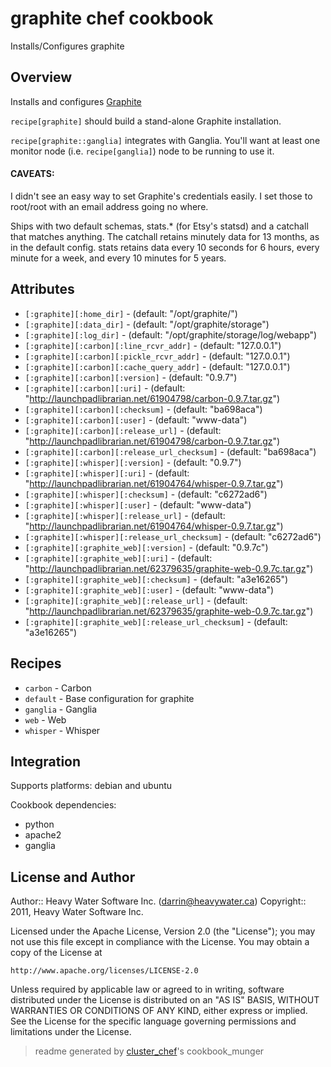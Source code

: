 # graphite chef cookbook

Installs/Configures graphite

## Overview

Installs and configures [Graphite](http://graphite.wikidot.com/)

`recipe[graphite]` should build a stand-alone Graphite installation.

`recipe[graphite::ganglia]` integrates with Ganglia. You'll want at least one
monitor node (i.e. `recipe[ganglia]`) node to be running to use it.

#### CAVEATS:

I didn't see an easy way to set Graphite's credentials easily.  I set those to
root/root with an email address going no where.

Ships with two default schemas, stats.* (for Etsy's statsd) and a catchall that
matches anything. The catchall retains minutely data for 13 months, as in the
default config. stats retains data every 10 seconds for 6 hours, every minute
for a week, and every 10 minutes for 5 years.

## Attributes

* `[:graphite][:home_dir]`            -  (default: "/opt/graphite/")
* `[:graphite][:data_dir]`            -  (default: "/opt/graphite/storage")
* `[:graphite][:log_dir]`             -  (default: "/opt/graphite/storage/log/webapp")
* `[:graphite][:carbon][:line_rcvr_addr]` -  (default: "127.0.0.1")
* `[:graphite][:carbon][:pickle_rcvr_addr]` -  (default: "127.0.0.1")
* `[:graphite][:carbon][:cache_query_addr]` -  (default: "127.0.0.1")
* `[:graphite][:carbon][:version]`    -  (default: "0.9.7")
* `[:graphite][:carbon][:uri]`        -  (default: "http://launchpadlibrarian.net/61904798/carbon-0.9.7.tar.gz")
* `[:graphite][:carbon][:checksum]`   -  (default: "ba698aca")
* `[:graphite][:carbon][:user]`       -  (default: "www-data")
* `[:graphite][:carbon][:release_url]` -  (default: "http://launchpadlibrarian.net/61904798/carbon-0.9.7.tar.gz")
* `[:graphite][:carbon][:release_url_checksum]` -  (default: "ba698aca")
* `[:graphite][:whisper][:version]`   -  (default: "0.9.7")
* `[:graphite][:whisper][:uri]`       -  (default: "http://launchpadlibrarian.net/61904764/whisper-0.9.7.tar.gz")
* `[:graphite][:whisper][:checksum]`  -  (default: "c6272ad6")
* `[:graphite][:whisper][:user]`      -  (default: "www-data")
* `[:graphite][:whisper][:release_url]` -  (default: "http://launchpadlibrarian.net/61904764/whisper-0.9.7.tar.gz")
* `[:graphite][:whisper][:release_url_checksum]` -  (default: "c6272ad6")
* `[:graphite][:graphite_web][:version]` -  (default: "0.9.7c")
* `[:graphite][:graphite_web][:uri]`  -  (default: "http://launchpadlibrarian.net/62379635/graphite-web-0.9.7c.tar.gz")
* `[:graphite][:graphite_web][:checksum]` -  (default: "a3e16265")
* `[:graphite][:graphite_web][:user]` -  (default: "www-data")
* `[:graphite][:graphite_web][:release_url]` -  (default: "http://launchpadlibrarian.net/62379635/graphite-web-0.9.7c.tar.gz")
* `[:graphite][:graphite_web][:release_url_checksum]` -  (default: "a3e16265")

## Recipes 

* `carbon`                   - Carbon
* `default`                  - Base configuration for graphite
* `ganglia`                  - Ganglia
* `web`                      - Web
* `whisper`                  - Whisper
## Integration

Supports platforms: debian and ubuntu

Cookbook dependencies:
* python
* apache2
* ganglia


## License and Author

Author::                Heavy Water Software Inc. (<darrin@heavywater.ca>)
Copyright::             2011, Heavy Water Software Inc.

Licensed under the Apache License, Version 2.0 (the "License");
you may not use this file except in compliance with the License.
You may obtain a copy of the License at

    http://www.apache.org/licenses/LICENSE-2.0

Unless required by applicable law or agreed to in writing, software
distributed under the License is distributed on an "AS IS" BASIS,
WITHOUT WARRANTIES OR CONDITIONS OF ANY KIND, either express or implied.
See the License for the specific language governing permissions and
limitations under the License.

> readme generated by [cluster_chef](http://github.com/infochimps/cluster_chef)'s cookbook_munger
